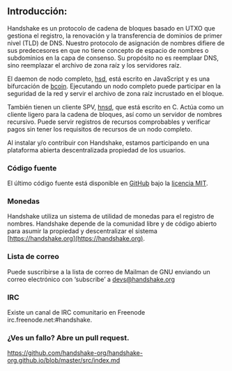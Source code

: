 ## Introducción:

Handshake es un protocolo de cadena de bloques basado en UTXO que gestiona el registro, la renovación y la transferencia de dominios de primer nivel (TLD) de DNS. Nuestro protocolo de asignación de nombres difiere de sus predecesores en que no tiene concepto de espacio de nombres o subdominios en la capa de consenso. Su propósito no es reemplaar DNS, sino reemplazar el archivo de zona raíz y los servidores raíz.

El daemon de nodo completo, [hsd](https://github.com/handshake-org/hsd), está escrito en JavaScript y es una bifurcación de [bcoin](https://bcoin.io). Ejecutando un nodo completo puede participar en la seguridad de la red y servir el archivo de zona raíz incrustado en el bloque.

También tienen un cliente SPV, [hnsd](https://github.com/handshake-org/hnsd), que está escrito en C. Actúa como un cliente ligero para la cadena de bloques, así como un servidor de nombres recursivo. Puede servir registros de recursos comprobables y verificar pagos sin tener los requisitos de recursos de un nodo completo.

Al instalar y/o contribuir con Handshake, estamos participando en una plataforma abierta descentralizada propiedad de los usuarios.

### Código fuente

El último código fuente está disponible en [GitHub](https://github.com/handshake-org) bajo la [licencia MIT](https://opensource.org/licenses/mit-license.php).

### Monedas

Handshake utiliza un sistema de utilidad de monedas para el registro de nombres. Handshake depende de la comunidad libre y de código abierto para asumir la propiedad y descentralizar el sistema [https://handshake.org](https://handshake.org).

### Lista de correo

Puede suscribirse a la lista de correo de Mailman de GNU enviando un correo electrónico con ‘subscribe’  a [devs@handshake.org](mailto:devs@handshake.org)

### IRC

Existe un canal de IRC comunitario en Freenode irc.freenode.net:#handshake.

### ¿Ves un fallo? Abre un pull request.
https://github.com/handshake-org/handshake-org.github.io/blob/master/src/index.md
